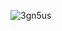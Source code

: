 ![3gn5us](https://user-images.githubusercontent.com/66535956/84222480-b028a180-aaa5-11ea-9b0e-4040b68f5430.jpg)
